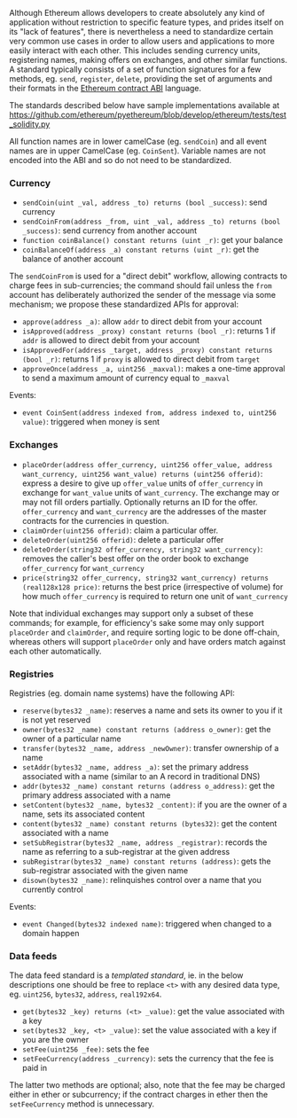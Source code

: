 Although Ethereum allows developers to create absolutely any kind of application without restriction to specific feature types, and prides itself on its "lack of features", there is nevertheless a need to standardize certain very common use cases in order to allow users and applications to more easily interact with each other. This includes sending currency units, registering names, making offers on exchanges, and other similar functions. A standard typically consists of a set of function signatures for a few methods, eg. `send`, `register`, `delete`, providing the set of arguments and their formats in the [Ethereum contract ABI](https://github.com/ethereum/wiki/wiki/Ethereum-Contract-ABI) language.

The standards described below have sample implementations available at https://github.com/ethereum/pyethereum/blob/develop/ethereum/tests/test_solidity.py

All function names are in lower camelCase (eg. `sendCoin`) and all event names are in upper CamelCase (eg. `CoinSent`). Variable names are not encoded into the ABI and so do not need to be standardized.

### Currency

* `sendCoin(uint _val, address _to) returns (bool _success)`: send currency
* `sendCoinFrom(address _from, uint _val, address _to) returns (bool _success)`: send currency from another account
* `function coinBalance() constant returns (uint _r)`: get your balance
* `coinBalanceOf(address _a) constant returns (uint _r)`: get the balance of another account

The `sendCoinFrom` is used for a "direct debit" workflow, allowing contracts to charge fees in sub-currencies; the command should fail unless the `from` account has deliberately authorized the sender of the message via some mechanism; we propose these standardized APIs for approval:

* `approve(address _a)`: allow `addr` to direct debit from your account
* `isApproved(address _proxy) constant returns (bool _r)`: returns 1 if `addr` is allowed to direct debit from your account
* `isApprovedFor(address _target, address _proxy) constant returns (bool _r)`: returns 1 if `proxy` is allowed to direct debit from `target`
* `approveOnce(address _a, uint256 _maxval)`: makes a one-time approval to send a maximum amount of currency equal to `_maxval`

Events:

* `event CoinSent(address indexed from, address indexed to, uint256 value)`: triggered when money is sent

### Exchanges

* `placeOrder(address offer_currency, uint256 offer_value, address want_currency, uint256 want_value) returns (uint256 offerid)`: express a desire to give up `offer_value` units of `offer_currency` in exchange for `want_value` units of `want_currency`. The exchange may or may not fill orders partially. Optionally returns an ID for the offer. `offer_currency` and `want_currency` are the addresses of the master contracts for the currencies in question.
* `claimOrder(uint256 offerid)`: claim a particular offer.
* `deleteOrder(uint256 offerid)`: delete a particular offer
* `deleteOrder(string32 offer_currency, string32 want_currency)`: removes the caller's best offer on the order book to exchange `offer_currency` for `want_currency`
* `price(string32 offer_currency, string32 want_currency) returns (real128x128 price)`: returns the best price (irrespective of volume) for how much `offer_currency` is required to return one unit of `want_currency`

Note that individual exchanges may support only a subset of these commands; for example, for efficiency's sake some may only support `placeOrder` and `claimOrder`, and require sorting logic to be done off-chain, whereas others will support `placeOrder` only and have orders match against each other automatically.

### Registries

Registries (eg. domain name systems) have the following API:

* `reserve(bytes32 _name)`: reserves a name and sets its owner to you if it is not yet reserved
* `owner(bytes32 _name) constant returns (address o_owner)`: get the owner of a particular name
* `transfer(bytes32 _name, address _newOwner)`: transfer ownership of a name
* `setAddr(bytes32 _name, address _a)`: set the primary address associated with a name (similar to an A record in traditional DNS)
* `addr(bytes32 _name) constant returns (address o_address)`: get the primary address associated with a name 
* `setContent(bytes32 _name, bytes32 _content)`: if you are the owner of a name, sets its associated content
* `content(bytes32 _name) constant returns (bytes32)`: get the content associated with a name
* `setSubRegistrar(bytes32 _name, address _registrar)`: records the name as referring to a sub-registrar at the given address
* `subRegistrar(bytes32 _name) constant returns (address)`: gets the sub-registrar associated with the given name
* `disown(bytes32 _name)`: relinquishes control over a name that you currently control

Events:

* `event Changed(bytes32 indexed name)`: triggered when changed to a domain happen

### Data feeds

The data feed standard is a _templated standard_, ie. in the below descriptions one should be free to replace `<t>` with any desired data type, eg. `uint256`, `bytes32`, `address`, `real192x64`.  

* `get(bytes32 _key) returns (<t> _value)`: get the value associated with a key
* `set(bytes32 _key, <t> _value)`: set the value associated with a key if you are the owner
* `setFee(uint256 _fee)`: sets the fee
* `setFeeCurrency(address _currency)`: sets the currency that the fee is paid in

The latter two methods are optional; also, note that the fee may be charged either in ether or subcurrency; if the contract charges in ether then the `setFeeCurrency` method is unnecessary.